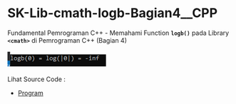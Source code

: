 # SK-Lib-cmath-logb-Bagian4__CPP
Fundamental Pemrograman C++ - Memahami Function <code><b>logb()</b></code> pada Library <code><b>&lt;cmath></b></code> di Pemrograman C++ (Bagian 4)<br><br>
<img src="https://github.com/RizkyKhapidsyah/SK-Lib-cmath-logb-Bagian4__CPP/blob/master/SK-Lib-cmath-logb-Bagian4__CPP/result/001.PNG"><br><br>
Lihat Source Code : <br>
- <a href="https://github.com/RizkyKhapidsyah/SK-Lib-cmath-logb-Bagian4__CPP/blob/master/SK-Lib-cmath-logb-Bagian4__CPP/Source.cpp">Program</a>
